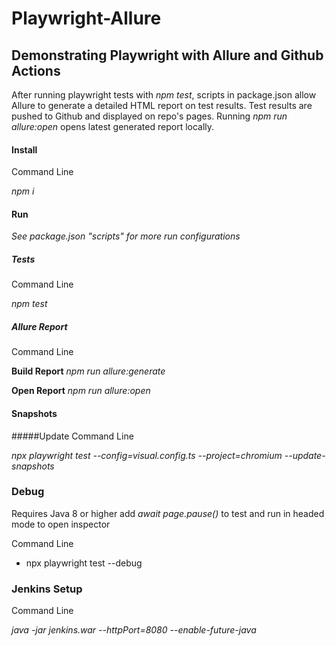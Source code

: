 # Playwright-Allure

## Demonstrating Playwright with Allure and Github Actions

After running playwright tests with _npm test_, scripts in package.json allow Allure to generate a detailed HTML report on test results. Test results are pushed to Github and displayed on repo's pages. Running _npm run allure:open_ opens latest generated report locally.

#### Install

Command Line

_npm i_

#### Run

_See package.json "scripts" for more run configurations_

##### Tests

Command Line

_npm test_

##### Allure Report

Command Line

**Build Report**
_npm run allure:generate_

**Open Report**
_npm run allure:open_

#### Snapshots

#####Update
Command Line

_npx playwright test --config=visual.config.ts --project=chromium --update-snapshots_

### Debug

Requires Java 8 or higher
add _await page.pause()_ to test and run in headed mode to open inspector

Command Line

- npx playwright test --debug

### Jenkins Setup

Command Line

_java -jar jenkins.war --httpPort=8080 --enable-future-java_
